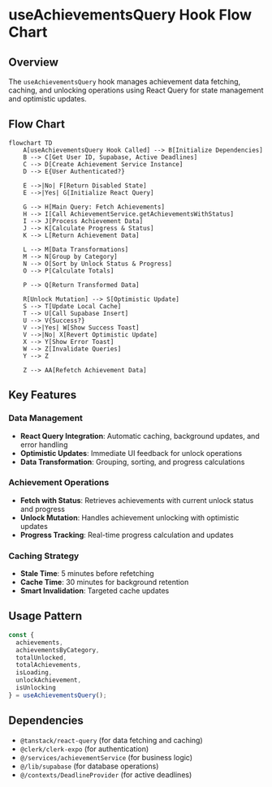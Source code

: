 # useAchievementsQuery Hook Flow Chart

## Overview
The `useAchievementsQuery` hook manages achievement data fetching, caching, and unlocking operations using React Query for state management and optimistic updates.

## Flow Chart

```mermaid
flowchart TD
    A[useAchievementsQuery Hook Called] --> B[Initialize Dependencies]
    B --> C[Get User ID, Supabase, Active Deadlines]
    C --> D[Create Achievement Service Instance]
    D --> E{User Authenticated?}
    
    E -->|No| F[Return Disabled State]
    E -->|Yes| G[Initialize React Query]
    
    G --> H[Main Query: Fetch Achievements]
    H --> I[Call AchievementService.getAchievementsWithStatus]
    I --> J[Process Achievement Data]
    J --> K[Calculate Progress & Status]
    K --> L[Return Achievement Data]
    
    L --> M[Data Transformations]
    M --> N[Group by Category]
    N --> O[Sort by Unlock Status & Progress]
    O --> P[Calculate Totals]
    
    P --> Q[Return Transformed Data]
    
    R[Unlock Mutation] --> S[Optimistic Update]
    S --> T[Update Local Cache]
    T --> U[Call Supabase Insert]
    U --> V{Success?}
    V -->|Yes| W[Show Success Toast]
    V -->|No| X[Revert Optimistic Update]
    X --> Y[Show Error Toast]
    W --> Z[Invalidate Queries]
    Y --> Z
    
    Z --> AA[Refetch Achievement Data]
```

## Key Features

### Data Management
- **React Query Integration**: Automatic caching, background updates, and error handling
- **Optimistic Updates**: Immediate UI feedback for unlock operations
- **Data Transformation**: Grouping, sorting, and progress calculations

### Achievement Operations
- **Fetch with Status**: Retrieves achievements with current unlock status and progress
- **Unlock Mutation**: Handles achievement unlocking with optimistic updates
- **Progress Tracking**: Real-time progress calculation and updates

### Caching Strategy
- **Stale Time**: 5 minutes before refetching
- **Cache Time**: 30 minutes for background retention
- **Smart Invalidation**: Targeted cache updates

## Usage Pattern
```typescript
const {
  achievements,
  achievementsByCategory,
  totalUnlocked,
  totalAchievements,
  isLoading,
  unlockAchievement,
  isUnlocking
} = useAchievementsQuery();
```

## Dependencies
- `@tanstack/react-query` (for data fetching and caching)
- `@clerk/clerk-expo` (for authentication)
- `@/services/achievementService` (for business logic)
- `@/lib/supabase` (for database operations)
- `@/contexts/DeadlineProvider` (for active deadlines) 